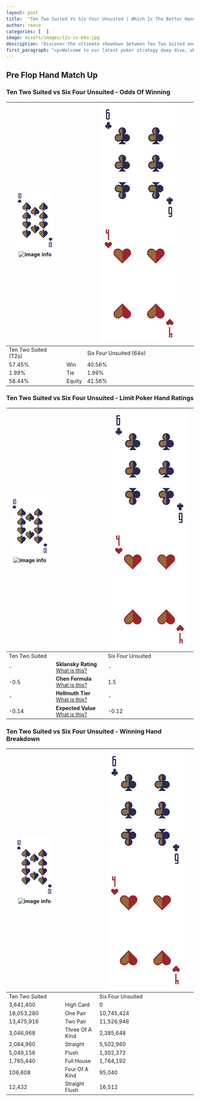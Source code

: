 ```yaml
---
layout: post
title:  "Ten Two Suited Vs Six Four Unsuited | Which Is The Better Hand In Poker? A Complete Guide"
author: reece
categories: [  ]
image: assets/images/t2s-vs-64o.jpg
description: "Discover the ultimate showdown between Ten Two Suited and Six Four Unsuited in poker! Uncover the odds, strategies, and scenarios where one hand triumphs over the other. Get ready to up your poker game with this thrilling analysis."
first_paragraph: "<p>Welcome to our latest poker strategy deep dive, where we're pitting two distinct hands against each other in a high-stakes showdown: Ten Two Suited vs Six Four Unsuited.</p><p>In the dynamic world of poker, every decision counts, and knowing which hand holds the upper hand is key to your success at the table.</p><p>In this article, we'll dissect these two hands, explore the scenarios where one dominates the other, and equip you with the knowledge to make strategic choices that can tip the odds in your favor.</p><p>Get ready to unravel the intriguing dynamics of these poker hands and elevate your game to new heights.</p>"
---
```




[comment]: # (sp0)

## Pre Flop Hand Match Up

<div class="table hand-ratings" markdown="1"> 



### Ten Two Suited vs Six Four Unsuited - Odds Of Winning


    
| ![image info](assets/images/hand1/T.png) ![image info](assets/images/hand1/2s.png) |  | ![image info](assets/images/hand2/6.png) ![image info](assets/images/hand2/4o.png) |
| -------- | -------- | -------- |
| Ten Two Suited (T2s) |  | Six Four Unsuited (64o) |
| 57.45% | Win | 40.56% |
| 1.99% | Tie | 1.99% |
| 58.44% | Equity | 41.56% |




[comment]: # (sp1)



### Ten Two Suited vs Six Four Unsuited - Limit Poker Hand Ratings


    
| ![image info](assets/images/hand1/T.png) ![image info](assets/images/hand1/2s.png) |  | ![image info](assets/images/hand2/6.png) ![image info](assets/images/hand2/4o.png) |
| -------- | -------- | -------- |
| Ten Two Suited |  | Six Four Unsuited |
| - | **Sklansky Rating** [What is this?](/sklansky-rating-explained) | - |
| -0.5 | **Chen Formula** [What is this?](/chen-formula-explained) | 1.5 |
| - | **Hellmuth Tier** [What is this?](/Hellmuth-tier-explained) | - |
| -0.14 | **Expected Value** [What is this?](/expected-value-explained) | -0.12 |




[comment]: # (sp2)



### Ten Two Suited vs Six Four Unsuited - Winning Hand Breakdown


    
| ![image info](assets/images/hand1/T.png) ![image info](assets/images/hand1/2s.png) |  | ![image info](assets/images/hand2/6.png) ![image info](assets/images/hand2/4o.png) |
| -------- | -------- | -------- |
| Ten Two Suited |  | Six Four Unsuited |
| 3,641,400 | High Card | 0 |
| 18,053,280 | One Pair | 10,745,424 |
| 13,475,916 | Two Pair | 11,526,948 |
| 3,046,968 | Three Of A Kind | 2,385,648 |
| 2,064,960 | Straight | 5,502,960 |
| 5,049,156 | Flush | 1,302,372 |
| 1,765,440 | Full House | 1,764,192 |
| 106,608 | Four Of A Kind | 95,040 |
| 12,432 | Straight Flush | 16,512 |




[comment]: # (sp3)



</div>

[comment]: # (sp4)



[comment]: # (sp5)


